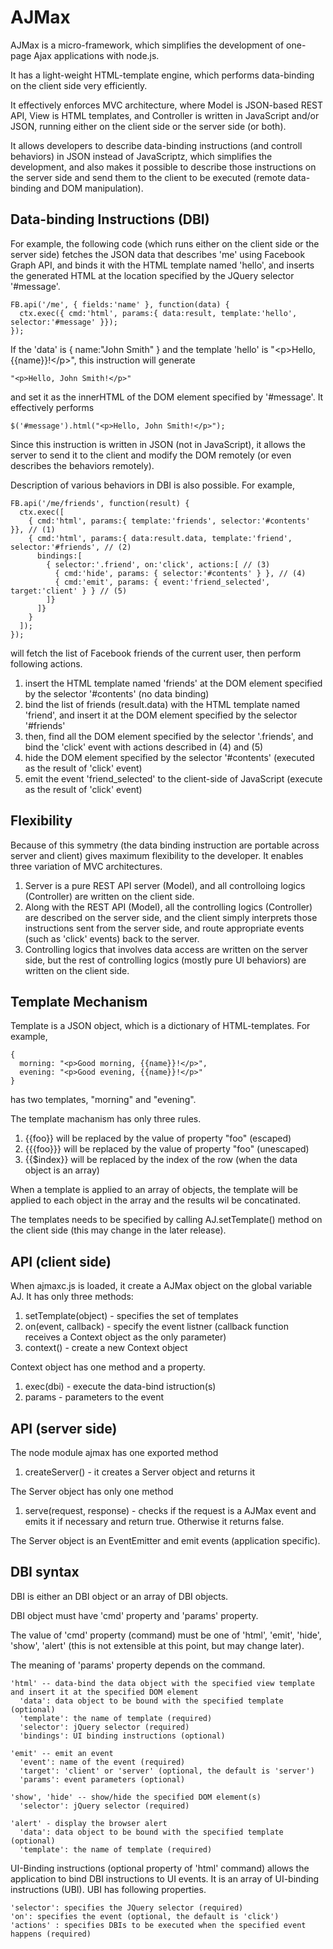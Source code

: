 AJMax
=====

AJMax is a micro-framework, which simplifies the development of one-page Ajax applications with node.js.

It has a light-weight HTML-template engine, which performs data-binding on the client side very efficiently.

It effectively enforces MVC architecture, where Model is JSON-based REST API, View is HTML templates,
and Controller is written in JavaScript and/or JSON, running either on the client side or the server side (or both).

It allows developers to describe data-binding instructions (and controll behaviors) in JSON instead of JavaScriptz, which simplifies the development, and also makes it possible to describe those instructions on the server side and send them to the client to be executed (remote data-binding and DOM manipulation).

Data-binding Instructions (DBI)
-------------------------------

For example, the following code (which runs either on the client side or the server side) fetches the JSON data that describes 'me' using Facebook Graph API, and binds it with the HTML template named 'hello', and inserts the generated HTML at the location specified by the JQuery selector '#message'.

    FB.api('/me', { fields:'name' }, function(data) {
      ctx.exec({ cmd:'html', params:{ data:result, template:'hello', selector:'#message' }});
    });

If the 'data' is { name:"John Smith" } and the template 'hello' is "\<p>Hello, {{name}}!\</p>", this instruction will generate

    "<p>Hello, John Smith!</p>"

and set it as the innerHTML of the DOM element specified by '#message'. It effectively performs

    $('#message').html("<p>Hello, John Smith!</p>");

Since this instruction is written in JSON (not in JavaScript), it allows the server to send it to the client and modify the DOM remotely (or even describes the behaviors remotely).

Description of various behaviors in DBI is also possible. For example, 

    FB.api('/me/friends', function(result) {
      ctx.exec([
        { cmd:'html', params:{ template:'friends', selector:'#contents' }}, // (1)
        { cmd:'html', params:{ data:result.data, template:'friend', selector:'#friends', // (2)
          bindings:[
            { selector:'.friend', on:'click', actions:[ // (3)
              { cmd:'hide', params: { selector:'#contents' } }, // (4)
              { cmd:'emit', params: { event:'friend_selected', target:'client' } } // (5)
            ]}
          ]}
        }
      ]);
    });

will fetch the list of Facebook friends of the current user, then perform following actions.

1. insert the HTML template named 'friends' at the DOM element specified by the selector '#contents' (no data binding)
2. bind the list of friends (result.data) with the HTML template named 'friend', and insert it at the DOM element specified by the selector '#friends'
3. then, find all the DOM element specified by the selector '.friends', and bind the 'click' event with actions described in (4) and (5)
4. hide the DOM element specified by the selector '#contents' (executed as the result of 'click' event)
5. emit the event 'friend_selected' to the client-side of JavaScript (execute as the result of 'click' event)

Flexibility
-----------

Because of this symmetry (the data binding instruction are portable across server and client) gives maximum flexibility to the developer. It enables three variation of MVC architectures.

1. Server is a pure REST API server (Model), and all controlloing logics (Controller) are written on the client side. 
2. Along with the REST API (Model), all the controlling logics (Controller) are described on the server side, and the client simply interprets those instructions sent from the server side, and route appropriate events (such as 'click' events) back to the server.
3. Controlling logics that involves data access are written on the server side, but the rest of controlling logics (mostly pure UI behaviors) are written on the client side. 

Template Mechanism
------------------

Template is a JSON object, which is a dictionary of HTML-templates. For example, 

    {
      morning: "<p>Good morning, {{name}}!</p>",
      evening: "<p>Good evening, {{name}}!</p>"
    }
    
has two templates, "morning" and "evening". 

The template machanism has only three rules.

1. {{foo}} will be replaced by the value of property "foo" (escaped)
2. {{{foo}}} will be replaced by the value of property "foo" (unescaped)
3. {{$index}} will be replaced by the index of the row (when the data object is an array)

When a template is applied to an array of objects, the template will be applied to each object in the array and the results wil be concatinated.

The templates needs to be specified by calling AJ.setTemplate() method on the client side (this may change in the later release). 

API (client side)
-----------------

When ajmaxc.js is loaded, it create a AJMax object on the global variable AJ. It has only three methods:

1. setTemplate(object) - specifies the set of templates
2. on(event, callback) - specify the event listner (callback function receives a Context object as the only parameter)
3. context() - create a new Context object

Context object has one method and a property. 

1. exec(dbi) - execute the data-bind istruction(s)
2. params - parameters to the event

API (server side)
-----------------

The node module ajmax has one exported method

1. createServer() - it creates a Server object and returns it

The Server object has only one method

1. serve(request, response) - checks if the request is a AJMax event and emits it if necessary and return true. Otherwise it returns false. 

The Server object is an EventEmitter and emit events (application specific). 

DBI syntax
----------

DBI is either an DBI object or an array of DBI objects.

DBI object must have 'cmd' property and 'params' property.

The value of 'cmd' property (command) must be one of 'html', 'emit', 'hide', 'show', 'alert' (this is not extensible at this point, but may change later). 

The meaning of 'params' property depends on the command.

    'html' -- data-bind the data object with the specified view template and insert it at the specified DOM element
      'data': data object to be bound with the specified template (optional)
      'template': the name of template (required)
      'selector': jQuery selector (required)
      'bindings': UI binding instructions (optional)

    'emit' -- emit an event
      'event': name of the event (required)
      'target': 'client' or 'server' (optional, the default is 'server')
      'params': event parameters (optional)
      
    'show', 'hide' -- show/hide the specified DOM element(s)
      'selector': jQuery selector (required)
      
    'alert' - display the browser alert
      'data': data object to be bound with the specified template (optional)
      'template': the name of template (required)

UI-Binding instructions (optional property of 'html' command) allows the application to bind DBI instructions to UI events. It is an array of UI-binding instructions (UBI). UBI has following properties.

    'selector': specifies the JQuery selector (required)
    'on': specifies the event (optional, the default is 'click')
    'actions' : specifies DBIs to be executed when the specified event happens (required)
    


